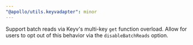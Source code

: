 ```yaml
---
"@apollo/utils.keyvadapter": minor
---
```


Support batch reads via Keyv's multi-key `get` function overload. Allow for users to opt out of this behavior via the `disableBatchReads` option.
